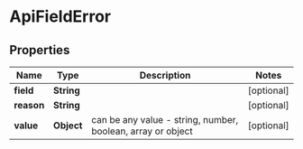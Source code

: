 

# ApiFieldError


## Properties

| Name | Type | Description | Notes |
|------------ | ------------- | ------------- | -------------|
|**field** | **String** |  |  [optional] |
|**reason** | **String** |  |  [optional] |
|**value** | **Object** | can be any value - string, number, boolean, array or object |  [optional] |



